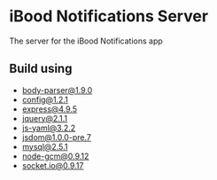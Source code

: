 iBood Notifications Server
==========================

The server for the iBood Notifications app

Build using
-----------
- body-parser@1.9.0
- config@1.2.1
- express@4.9.5
- jquery@2.1.1
- js-yaml@3.2.2
- jsdom@1.0.0-pre.7
- mysql@2.5.1
- node-gcm@0.9.12
- socket.io@0.9.17
